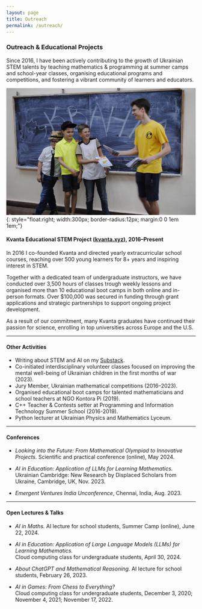 ```yaml
---
layout: page
title: Outreach
permalink: /outreach/
---
```


<link rel="stylesheet" href="{{ '/assets/css/custom.css' | relative_url }}">

### Outreach & Educational Projects

Since 2016, I have been actively contributing to the growth of Ukrainian STEM talents by teaching mathematics & programming at summer camps and school-year classes, organising educational programs and competitions, and fostering a vibrant community of learners and educators.


![Kvanta](/images/kvanta.jpg){: style="float:right; width:300px; border-radius:12px; margin:0 0 1em 1em;"}

#### Kvanta Educational STEM Project ([kvanta.xyz](https://kvanta.xyz)), 2016–Present  
In 2016 I co-founded Kvanta and directed yearly extracurricular school courses, reaching over 500 young learners for 8+ years and inspiring interest in STEM. 

Together with a dedicated team of undergraduate instructors, we have conducted over 3,500 hours of classes trough weekly lessons and organised more than 10 educational boot camps in both online and in-person formats. Over $100,000 was secured in funding through grant applications and strategic partnerships to support ongoing project development.

As a result of our commitment, many Kvanta graduates have continued their passion for science, enrolling in top universities across Europe and the U.S.

---

#### Other Activities
- Writing about STEM and AI on my [Substack](https://substack.com/@andynik).
- Co-initiated interdisciplinary volunteer classes focused on improving the mental well-being of Ukrainian children in the first months of war (2023).
- Jury Member, Ukrainian mathematical competitions (2016–2023).
- Organised educational boot camps for talented mathematicians and school teachers at NGO Kontora Pi (2019).
- C++ Teacher \& Contests setter at Programming and Information Technology Summer School (2016-2019).
- Python lecturer at Ukrainian Physics and Mathematics Lyceum.

---

#### Conferences

- _Looking into the Future: From Mathematical Olympiad to Innovative Projects._ Scientific and practical conference (online), May 2024.

- _AI in Education: Application of LLMs for Learning Mathematics._  
  Ukrainian Cambridge: New Research by Displaced Scholars from Ukraine, Cambridge, UK, Nov. 2023.

- _Emergent Ventures India Unconference_, Chennai, India, Aug. 2023.

---

#### Open Lectures & Talks

- _AI in Maths._ AI lecture for school students, Summer Camp (online), June 22, 2024.

- _AI in Education: Application of Large Language Models (LLMs) for Learning Mathematics._  
  Cloud computing class for undergraduate students, April 30, 2024.

- _About ChatGPT and Mathematical Reasoning._ AI lecture for school students, February 26, 2023.

- _AI in Games: From Chess to Everything?_  
  Cloud computing class for undergraduate students, December 3, 2020; November 4, 2021; November 17, 2022.

